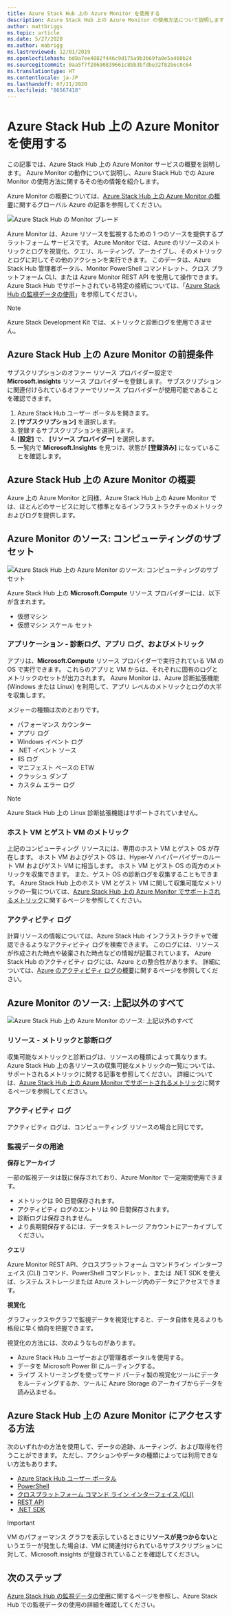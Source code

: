 ```yaml
---
title: Azure Stack Hub 上の Azure Monitor を使用する
description: Azure Stack Hub 上の Azure Monitor の使用方法について説明します。
author: mattbriggs
ms.topic: article
ms.date: 5/27/2020
ms.author: mabrigg
ms.lastreviewed: 12/01/2019
ms.openlocfilehash: bd8a7ee4082f446c9d175a9b3b69fa0e5a460b24
ms.sourcegitcommit: 0aa5f7f20690839661c8bb3bfdbe32f82bec0c64
ms.translationtype: HT
ms.contentlocale: ja-JP
ms.lasthandoff: 07/21/2020
ms.locfileid: "86567418"
---
```

# <a name="use-azure-monitor-on-azure-stack-hub"></a>Azure Stack Hub 上の Azure Monitor を使用する

この記事では、Azure Stack Hub 上の Azure Monitor サービスの概要を説明します。 Azure Monitor の動作について説明し、Azure Stack Hub での Azure Monitor の使用方法に関するその他の情報を紹介します。

Azure Monitor の概要については、[Azure Stack Hub 上の Azure Monitor の概要](/azure/monitoring-and-diagnostics/monitoring-get-started)に関するグローバル Azure の記事を参照してください。

![Azure Stack Hub の Monitor ブレード](./media/azure-stack-metrics-azure-data/azs-monitor.png)

Azure Monitor は、Azure リソースを監視するための 1 つのソースを提供するプラットフォーム サービスです。 Azure Monitor では、Azure のリソースのメトリックとログを視覚化、クエリ、ルーティング、アーカイブし、そのメトリックとログに対してその他のアクションを実行できます。 このデータは、Azure Stack Hub 管理者ポータル、Monitor PowerShell コマンドレット、クロス プラットフォーム CLI、または Azure Monitor REST API を使用して操作できます。 Azure Stack Hub でサポートされている特定の接続については、「[Azure Stack Hub の監視データの使用](azure-stack-metrics-monitor.md)」を参照してください。

> [!Note]
> Azure Stack Development Kit では、メトリックと診断ログを使用できません。

## <a name="prerequisites-for-azure-monitor-on-azure-stack-hub"></a>Azure Stack Hub 上の Azure Monitor の前提条件

サブスクリプションのオファー リソース プロバイダー設定で **Microsoft.insights** リソース プロバイダーを登録します。 サブスクリプションに関連付けられているオファーでリソース プロバイダーが使用可能であることを確認できます。

1. Azure Stack Hub ユーザー ポータルを開きます。
2. **[サブスクリプション]** を選択します。
3. 登録するサブスクリプションを選択します。
4. **[設定]** で、 **[リソース プロバイダー]** を選択します。 
5. 一覧内で **Microsoft.Insights** を見つけ、状態が **[登録済み]** になっていることを確認します。

## <a name="overview-of-azure-monitor-on-azure-stack-hub"></a>Azure Stack Hub 上の Azure Monitor の概要

Azure 上の Azure Monitor と同様、Azure Stack Hub 上の Azure Monitor では、ほとんどのサービスに対して標準となるインフラストラクチャのメトリックおよびログを提供します。

## <a name="azure-monitor-sources-compute-subset"></a>Azure Monitor のソース: コンピューティングのサブセット

![Azure Stack Hub 上の Azure Monitor のソース: コンピューティングのサブセット](media//azure-stack-metrics-azure-data/azs-monitor-computersubset.svg)

Azure Stack Hub 上の **Microsoft.Compute** リソース プロバイダーには、以下が含まれます。
 - 仮想マシン 
 - 仮想マシン スケール セット

### <a name="application---diagnostics-logs-app-logs-and-metrics"></a>アプリケーション - 診断ログ、アプリ ログ、およびメトリック

アプリは、**Microsoft.Compute** リソース プロバイダーで実行されている VM の OS で実行できます。 これらのアプリと VM からは、それぞれに固有のログとメトリックのセットが出力されます。 Azure Monitor は、Azure 診断拡張機能 (Windows または Linux) を利用して、アプリ レベルのメトリックとログの大半を収集します。

メジャーの種類は次のとおりです。
 - パフォーマンス カウンター
 - アプリ ログ
 - Windows イベント ログ
 - .NET イベント ソース
 - IIS ログ
 - マニフェスト ベースの ETW
 - クラッシュ ダンプ
 - カスタム エラー ログ

> [!Note]  
> Azure Stack Hub 上の Linux 診断拡張機能はサポートされていません。

### <a name="host-and-guest-vm-metrics"></a>ホスト VM とゲスト VM のメトリック

上記のコンピューティング リソースには、専用のホスト VM とゲスト OS が存在します。 ホスト VM およびゲスト OS は、Hyper-V ハイパーバイザーのルート VM およびゲスト VM に相当します。 ホスト VM とゲスト OS の両方のメトリックを収集できます。 また、ゲスト OS の診断ログを収集することもできます。 Azure Stack Hub 上のホスト VM とゲスト VM に関して収集可能なメトリックの一覧については、[Azure Stack Hub 上の Azure Monitor でサポートされるメトリック](azure-stack-metrics-supported.md)に関するページを参照してください。 

### <a name="activity-log"></a>アクティビティ ログ

計算リソースの情報については、Azure Stack Hub インフラストラクチャで確認できるようなアクティビティ ログを検索できます。 このログには、リソースが作成された時点や破棄された時点などの情報が記載されています。 Azure Stack Hub のアクティビティ ログには、Azure との整合性があります。 詳細については、[Azure のアクティビティ ログの概要](/azure/monitoring-and-diagnostics/monitoring-overview-activity-logs)に関するページを参照してください。 


## <a name="azure-monitor-sources-everything-else"></a>Azure Monitor のソース: 上記以外のすべて

![Azure Stack Hub 上の Azure Monitor のソース: 上記以外のすべて](media//azure-stack-metrics-azure-data/azs-monitor-othersubset.svg)

### <a name="resources---metrics-and-diagnostics-logs"></a>リソース - メトリックと診断ログ

収集可能なメトリックと診断ログは、リソースの種類によって異なります。 Azure Stack Hub 上の各リソースの収集可能なメトリックの一覧については、サポートされるメトリックに関する記事を参照してください。 詳細については、[Azure Stack Hub 上の Azure Monitor でサポートされるメトリック](azure-stack-metrics-supported.md)に関するページを参照してください。

### <a name="activity-log"></a>アクティビティ ログ

アクティビティ ログは、コンピューティング リソースの場合と同じです。 

### <a name="uses-for-monitoring-data"></a>監視データの用途

**保存とアーカイブ**  

一部の監視データは既に保存されており、Azure Monitor で一定期間使用できます。 
 - メトリックは 90 日間保存されます。 
 - アクティビティ ログのエントリは 90 日間保存されます。 
 - 診断ログは保存されません。
 - より長期間保存するには、データをストレージ アカウントにアーカイブしてください。

**クエリ**  

Azure Monitor REST API、クロスプラットフォーム コマンドライン インターフェイス (CLI) コマンド、PowerShell コマンドレット、または .NET SDK を使えば、システム ストレージまたは Azure ストレージ内のデータにアクセスできます。 

**視覚化**

グラフィックスやグラフで監視データを視覚化すると、データ自体を見るよりも格段に早く傾向を把握できます。 

視覚化の方法には、次のようなものがあります。
 - Azure Stack Hub ユーザーおよび管理者ポータルを使用する。
 - データを Microsoft Power BI にルーティングする。
 - ライブ ストリーミングを使ってサード パーティ製の視覚化ツールにデータをルーティングするか、ツールに Azure Storage のアーカイブからデータを読み込ませる。

## <a name="methods-of-accessing-azure-monitor-on-azure-stack-hub"></a>Azure Stack Hub 上の Azure Monitor にアクセスする方法

次のいずれかの方法を使用して、データの追跡、ルーティング、および取得を行うことができます。 ただし、アクションやデータの種類によっては利用できない方法もあります。 

 - [Azure Stack Hub ユーザー ポータル ](azure-stack-use-portal.md)
 - [PowerShell](/azure/monitoring-and-diagnostics/insights-powershell-samples)
 - [クロスプラットフォーム コマンド ライン インターフェイス (CLI)](/azure/monitoring-and-diagnostics/insights-cli-samples)
 - [REST API](/rest/api/monitor)
 - [.NET SDK](https://www.nuget.org/packages/Microsoft.Azure.Management.Monitor)

> [!Important]  
> VM のパフォーマンス グラフを表示しているときに**リソースが見つからない**というエラーが発生した場合は、VM に関連付けられているサブスクリプションに対して、Microsoft.insights が登録されていることを確認してください。

## <a name="next-steps"></a>次のステップ

[Azure Stack Hub の監視データの使用](azure-stack-metrics-monitor.md)に関するページを参照し、Azure Stack Hub での監視データの使用の詳細を確認してください。
